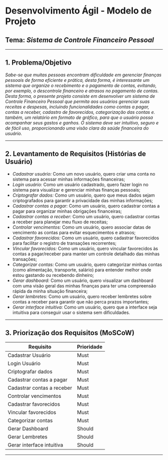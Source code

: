 # Desenvolvimento Ágil - Modelo de Projeto

## Tema: *Sistema de Controle Financeiro Pessoal*

---

## 1. Problema/Objetivo

*Sabe-se que muitas pessoas encontram dificuldade em gerenciar finanças pessoais de forma eficiente e prática, desta forma, é interessante um sistema que organize o recebimento e o pagamento de contas, evitando, por exemplo, o descontrole financeiro e atrasos no pagamento de contas. Desta forma, o presente projeto consiste em desenvolver um sistema de Controle Financeiro Pessoal que permita aos usuários gerenciar suas receitas e despesas, incluindo funcionalidades como contas a pagar, contas a receber, cadastro de favorecidos, categorização das contas e. também, um relatório em formato de gráfico, para que o usuário possa acompanhar seus gastos e ganhos. O sistema deve ser intuitivo, seguro e de fácil uso, proporcionando uma visão clara da saúde financeira do usuário.*

---

## 2. Levantamento de Requisitos (Histórias de Usuário)

- *Cadastrar usuário:* Como um novo usuário, quero criar uma conta no sistema para acessar minhas informações financeiras;
- *Login usuário:* Como um usuário cadastrado, quero fazer login no sistema para visualizar e gerenciar minhas finanças pessoais;
- *Criptografar dados:* Como um usuário, quero que meus dados sejam criptografados para garantir a privacidade das minhas informações;
- *Cadastrar contas a pagar:* Como um usuário, quero cadastrar contas a pagar para organizar minhas obrigações financeiras;
- *Cadastrar contas a receber:* Como um usuário, quero cadastrar contas a receber para planejar meu fluxo de receitas;
- *Controlar vencimentos:* Como um usuário, quero associar datas de vencimento as contas para evitar esquecimentos e atrasos;
- *Cadastrar favorecidos:* Como um usuário, quero cadastrar favorecidos para facilitar o registro de transações recorrentes;
- *Vincular favorecidos:* Como um usuário, quero vincular favorecidos às contas a pagar/receber para manter um controle detalhado das minhas transações;
- *Categorizar contas:* Como um usuário, quero categorizar minhas contas (como alimentação, transporte, salário) para entender melhor onde estou gastando ou recebendo dinheiro;
- *Gerar dashboard:* Como um usuário, quero visualizar um dashboard com uma visão geral das minhas finanças para ter uma compreensão rápida da minha situação financeira;
- *Gerar lembretes:* Como um usuário, quero receber lembretes sobre contas a receber para garantir que não perca prazos importantes;
- *Gerar interface intuitiva:* Como um usuário, quero que a interface seja intuitiva para conseguir usar o sistema sem dificuldades.

---

## 3. Priorização dos Requisitos (MoSCoW)

| Requisito                                   | Prioridade |
|---------------------------------------------|------------|
| Cadastrar Usuário                           | Must       |
| Login Usuário                               | Must       |
| Criptografar dados                          | Must       |
| Cadastrar contas a pagar                    | Must       |
| Cadastrar contas a receber                  | Must       |
| Controlar vencimentos                       | Must       |
| Cadastrar favorecidos                       | Must       |
| Vincular favorecidos                        | Must       |
| Categorizar contas                          | Must       |
| Gerar Dashboard                             | Should     |
| Gerar Lembretes                             | Should     |
| Gerar interface intuitiva                   | Should     |

---
